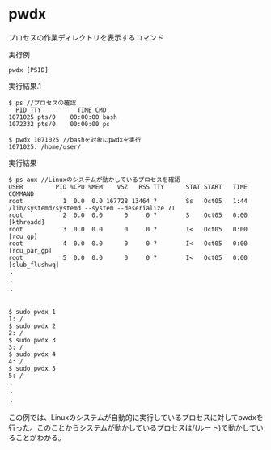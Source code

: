 [](ファイル名はコマンド名.md)
# pwdx
プロセスの作業ディレクトリを表示するコマンド

  実行例 [](変更しない)
  
  ```
  pwdx [PSID]
  ```
  実行結果.1　[](変更しない)


  ```
  $ ps //プロセスの確認
    PID TTY          TIME CMD
  1071025 pts/0    00:00:00 bash
  1072332 pts/0    00:00:00 ps

  $ pwdx 1071025 //bashを対象にpwdxを実行
  1071025: /home/user/
  ```



  実行結果　[](変更しない)


  ```
  $ ps aux //Linuxのシステムが動かしているプロセスを確認
  USER         PID %CPU %MEM    VSZ   RSS TTY      STAT START   TIME COMMAND
  root           1  0.0  0.0 167728 13464 ?        Ss   Oct05   1:44 /lib/systemd/systemd --system --deserialize 71
  root           2  0.0  0.0      0     0 ?        S    Oct05   0:00 [kthreadd]
  root           3  0.0  0.0      0     0 ?        I<   Oct05   0:00 [rcu_gp]
  root           4  0.0  0.0      0     0 ?        I<   Oct05   0:00 [rcu_par_gp]
  root           5  0.0  0.0      0     0 ?        I<   Oct05   0:00 [slub_flushwq]
  ・
  ・
  ・

 
  $ sudo pwdx 1
 1: / 
  $ sudo pwdx 2
 2: /
  $ sudo pwdx 3
 3: /
  $ sudo pwdx 4
 4: /
  $ sudo pwdx 5
 5: /
 ・
 ・
 ・
  ```
この例では、Linuxのシステムが自動的に実行しているプロセスに対してpwdxを行った。このことからシステムが動かしているプロセスは/(ルート)で動かしていることがわかる。